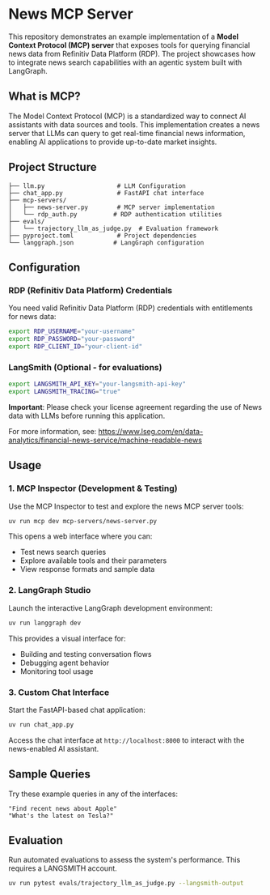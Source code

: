 # News MCP Server

This repository demonstrates an example implementation of a **Model Context Protocol (MCP) server** that exposes tools for querying financial news data from Refinitiv Data Platform (RDP). The project showcases how to integrate news search capabilities with an agentic system built with LangGraph.

## What is MCP?

The Model Context Protocol (MCP) is a standardized way to connect AI assistants with data sources and tools. This implementation creates a news server that LLMs can query to get real-time financial news information, enabling AI applications to provide up-to-date market insights.


## Project Structure

```
├── llm.py                    # LLM Configuration
├── chat_app.py               # FastAPI chat interface
├── mcp-servers/
│   ├── news-server.py        # MCP server implementation
│   └── rdp_auth.py          # RDP authentication utilities
├── evals/
│   └── trajectory_llm_as_judge.py  # Evaluation framework
├── pyproject.toml            # Project dependencies
└── langgraph.json           # LangGraph configuration
```

## Configuration

### RDP (Refinitiv Data Platform) Credentials

You need valid Refinitiv Data Platform (RDP) credentials with entitlements for news data:

```bash
export RDP_USERNAME="your-username"
export RDP_PASSWORD="your-password"  
export RDP_CLIENT_ID="your-client-id"
```

### LangSmith (Optional - for evaluations)

```bash
export LANGSMITH_API_KEY="your-langsmith-api-key"
export LANGSMITH_TRACING="true"
```

**Important**: Please check your license agreement regarding the use of News data with LLMs before running this application.

For more information, see: https://www.lseg.com/en/data-analytics/financial-news-service/machine-readable-news

## Usage

### 1. MCP Inspector (Development & Testing)

Use the MCP Inspector to test and explore the news MCP server tools:

```bash
uv run mcp dev mcp-servers/news-server.py
```

This opens a web interface where you can:
- Test news search queries
- Explore available tools and their parameters
- View response formats and sample data

### 2. LangGraph Studio

Launch the interactive LangGraph development environment:

```bash
uv run langgraph dev
```

This provides a visual interface for:
- Building and testing conversation flows
- Debugging agent behavior
- Monitoring tool usage

### 3. Custom Chat Interface

Start the FastAPI-based chat application:

```bash
uv run chat_app.py
```

Access the chat interface at `http://localhost:8000` to interact with the news-enabled AI assistant.

## Sample Queries

Try these example queries in any of the interfaces:

```
"Find recent news about Apple"
"What's the latest on Tesla?"
```

## Evaluation

Run automated evaluations to assess the system's performance. 
This requires a LANGSMITH account.

```bash
uv run pytest evals/trajectory_llm_as_judge.py --langsmith-output
```

